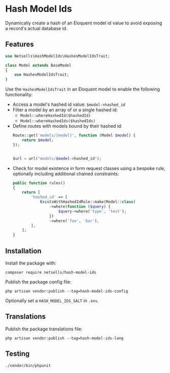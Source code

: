 Hash Model Ids
==============

Dynamically create a hash of an Eloquent model id value to avoid exposing a record's actual database id.


## Features

```php
use Netsells\HashModelIds\HashesModelIdsTrait;

class Model extends BaseModel
{
    use HashesModelIdsTrait;
}
```

Use the `HashesModelIdsTrait` in an Eloquent model to enable the following functionality:

 * Access a model's hashed id value: `$model->hashed_id`
 * Filter a model by an array of or a single hashed id:
   * `Model::whereHashedId($hashedId)`
   * `Model::whereHashedIds($hashedIds)`
 * Define routes with models bound by their hashed id:
    ```php
    Route::get('models/{model}', function (Model $model) {
        return $model;
    });

    
    $url = url("models/$model->hashed_id");
    ```
 * Check for model existence in form request classes using a bespoke rule, optionally including additional chained constraints:
    ```php
    public function rules()
    {
        return [
            'hashed_id' => [
                ExistsWithHashedIdRule::make(Model::class)
                    ->where(function ($query) {
                        $query->where('type', 'test');
                    })
                    ->where('foo', 'bar'),
            ],
        ];
    }
    ```


## Installation

Install the package with:

`composer require netsells/hash-model-ids`

Publish the package config file:

`php artisan vendor:publish --tag=hash-model-ids-config`

Optionally set a `HASH_MODEL_IDS_SALT` in `.env`.


## Translations

Publish the package translations file:

`php artisan vendor:publish --tag=hash-model-ids-lang`


## Testing

`./vendor/bin/phpunit`
